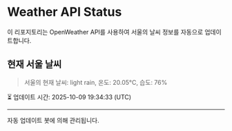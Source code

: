 
# Weather API Status

이 리포지토리는 OpenWeather API를 사용하여 서울의 날씨 정보를 자동으로 업데이트합니다.

## 현재 서울 날씨
> 서울의 현재 날씨: light rain, 온도: 20.05°C, 습도: 76%

⏳ 업데이트 시간: 2025-10-09 19:34:33 (UTC)

---
자동 업데이트 봇에 의해 관리됩니다.
